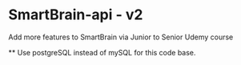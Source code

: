 # SmartBrain-api - v2

Add more features to SmartBrain via Junior to Senior Udemy course

** Use postgreSQL instead of mySQL for this code base.
